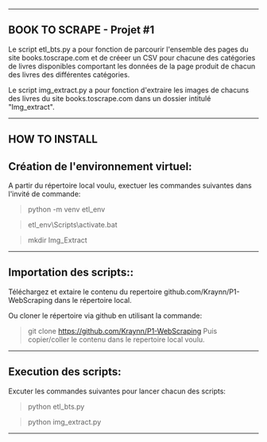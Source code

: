 __________________________
BOOK TO SCRAPE - Projet #1
--------------------------

Le script etl_bts.py a pour fonction de parcourir l'ensemble des pages du site books.toscrape.com et de créeer un CSV 
pour chacune des catégories de livres disponibles comportant les données de la page produit de chacun des livres des différentes catégories.

Le script img_extract.py a pour fonction d'extraire les images de chacuns des livres du site books.toscrape.com dans un dossier intitulé "Img_extract".


______________
HOW TO INSTALL
--------------

Création de l'environnement virtuel:
------------------------------------
A partir du répertoire local voulu, exectuer les commandes suivantes dans l'invité de commande:
>
>python -m venv etl_env

>etl_env\Scripts\activate.bat

>mkdir Img_Extract

___________________________________________________

Importation des scripts::
---------------------------

Téléchargez et extaire le contenu du repertoire github.com/Kraynn/P1-WebScraping dans le répertoire local. 

Ou cloner le répertoire via github en utilisant la commande:
> git clone https://github.com/Kraynn/P1-WebScraping
Puis copier/coller le contenu dans le repertoire local voulu.
__________________________________________________________

Execution des scripts:
----------------------
Excuter les commandes suivantes pour lancer chacun des scripts:
>
>python etl_bts.py

>python img_extract.py
***************************








